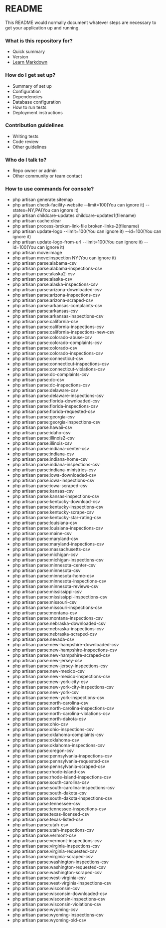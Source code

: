 # README #

This README would normally document whatever steps are necessary to get your application up and running.

### What is this repository for? ###

* Quick summary
* Version
* [Learn Markdown](https://bitbucket.org/tutorials/markdowndemo)

### How do I get set up? ###

* Summary of set up
* Configuration
* Dependencies
* Database configuration
* How to run tests
* Deployment instructions

### Contribution guidelines ###

* Writing tests
* Code review
* Other guidelines

### Who do I talk to? ###

* Repo owner or admin
* Other community or team contact

### How to use commands for console? ###

* php artisan generate:sitemap
* php artisan check-facility-website --limit=100(You can ignore it) --states=NY,PA(You can ignore it)
* php artisan childcare-updates childcare-updates1(filename)
* php artisan cache:clear
* php artisan process-broken-link-file broken-links-2(filename)
* php artisan update-logo --limit=100(You can ignore it) --id=100(You can ignore it)
* php artisan update-logo-from-url --limit=100(You can ignore it) --id=100(You can ignore it)
* php artisan move:image
* php artisan move:inspection NY(You can ignore it)
* php artisan parse:alabama-csv
* php artisan parse:alabama-inspections-csv
* php artisan parse:alaska2-csv
* php artisan parse:alaska-csv
* php artisan parse:alaska-inspections-csv
* php artisan parse:arizona-downloaded-csv
* php artisan parse:arizona-inspections-csv
* php artisan parse:arizona-scraped-csv
* php artisan parse:arkansas-complaints-csv
* php artisan parse:arkansas-csv
* php artisan parse:arkansas-inspections-csv
* php artisan parse:california-csv
* php artisan parse:california-inspections-csv
* php artisan parse:california-inspections-new-csv
* php artisan parse:colorado-abuse-csv
* php artisan parse:colorado-complaints-csv
* php artisan parse:colorado-csv
* php artisan parse:colorado-inspections-csv
* php artisan parse:connecticut-csv
* php artisan parse:connecticut-inspections-csv
* php artisan parse:connecticut-violations-csv
* php artisan parse:dc-complaints-csv
* php artisan parse:dc-csv
* php artisan parse:dc-inspections-csv
* php artisan parse:delaware-csv
* php artisan parse:delaware-inspections-csv
* php artisan parse:florida-downloaded-csv
* php artisan parse:florida-inspections-csv
* php artisan parse:florida-requested-csv
* php artisan parse:georgia-csv
* php artisan parse:georgia-inspections-csv
* php artisan parse:hawaii-csv
* php artisan parse:idaho-csv
* php artisan parse:illinois2-csv
* php artisan parse:illinois-csv
* php artisan parse:indiana-center-csv
* php artisan parse:indiana-csv
* php artisan parse:indiana-home-csv
* php artisan parse:indiana-inspections-csv
* php artisan parse:indiana-ministries-csv
* php artisan parse:iowa-downloaded-csv
* php artisan parse:iowa-inspections-csv
* php artisan parse:iowa-scraped-csv
* php artisan parse:kansas-csv
* php artisan parse:kansas-inspections-csv
* php artisan parse:kentucky-download-csv
* php artisan parse:kentucky-inspections-csv
* php artisan parse:kentucky-scrape-csv
* php artisan parse:kentucky-star-rating-csv
* php artisan parse:louisiana-csv
* php artisan parse:louisiana-inspections-csv
* php artisan parse:maine-csv
* php artisan parse:maryland-csv
* php artisan parse:maryland-inspections-csv
* php artisan parse:massachusetts-csv
* php artisan parse:michigan-csv
* php artisan parse:michigan-inspections-csv
* php artisan parse:minnesota-center-csv
* php artisan parse:minnesota-csv
* php artisan parse:minnesota-home-csv
* php artisan parse:minnesota-inspections-csv
* php artisan parse:minnesota-reviews-csv
* php artisan parse:mississippi-csv
* php artisan parse:mississippi-inspections-csv
* php artisan parse:missouri-csv
* php artisan parse:missouri-inspections-csv
* php artisan parse:montana-csv
* php artisan parse:montana-inspections-csv
* php artisan parse:nebraska-downloaded-csv
* php artisan parse:nebraska-inspections-csv
* php artisan parse:nebraska-scraped-csv
* php artisan parse:nevada-csv
* php artisan parse:new-hampshire-downloaded-csv
* php artisan parse:new-hampshire-inspections-csv
* php artisan parse:new-hampshire-scraped-csv
* php artisan parse:new-jersey-csv
* php artisan parse:new-jersey-inspections-csv
* php artisan parse:new-mexico-csv
* php artisan parse:new-mexico-inspections-csv
* php artisan parse:new-york-city-csv
* php artisan parse:new-york-city-inspections-csv
* php artisan parse:new-york-csv
* php artisan parse:new-york-inspections-csv
* php artisan parse:north-carolina-csv
* php artisan parse:north-carolina-inspections-csv
* php artisan parse:north-carolina-violations-csv
* php artisan parse:north-dakota-csv
* php artisan parse:ohio-csv
* php artisan parse:ohio-inspections-csv
* php artisan parse:oklahoma-complaints-csv
* php artisan parse:oklahoma-csv
* php artisan parse:oklahoma-inspections-csv
* php artisan parse:oregon-csv
* php artisan parse:pennsylvania-inspections-csv
* php artisan parse:pennsylvania-requested-csv
* php artisan parse:pennsylvania-scraped-csv
* php artisan parse:rhode-island-csv
* php artisan parse:rhode-island-inspections-csv
* php artisan parse:south-carolina-csv
* php artisan parse:south-carolina-inspections-csv
* php artisan parse:south-dakota-csv
* php artisan parse:south-dakota-inspections-csv
* php artisan parse:tennessee-csv
* php artisan parse:tennessee-inspections-csv
* php artisan parse:texas-licensed-csv
* php artisan parse:texas-listed-csv
* php artisan parse:utah-csv
* php artisan parse:utah-inspections-csv
* php artisan parse:vermont-csv
* php artisan parse:vermont-inspections-csv
* php artisan parse:virginia-inspections-csv
* php artisan parse:virginia-requested-csv
* php artisan parse:virginia-scraped-csv
* php artisan parse:washington-inspections-csv
* php artisan parse:washington-requested-csv
* php artisan parse:washington-scraped-csv
* php artisan parse:west-virginia-csv
* php artisan parse:west-virginia-inspections-csv
* php artisan parse:wisconsin-csv
* php artisan parse:wisconsin-downloaded-csv
* php artisan parse:wisconsin-inspections-csv
* php artisan parse:wisconsin-violations-csv
* php artisan parse:wyoming-csv
* php artisan parse:wyoming-inspections-csv
* php artisan parse:wyoming-old-csv